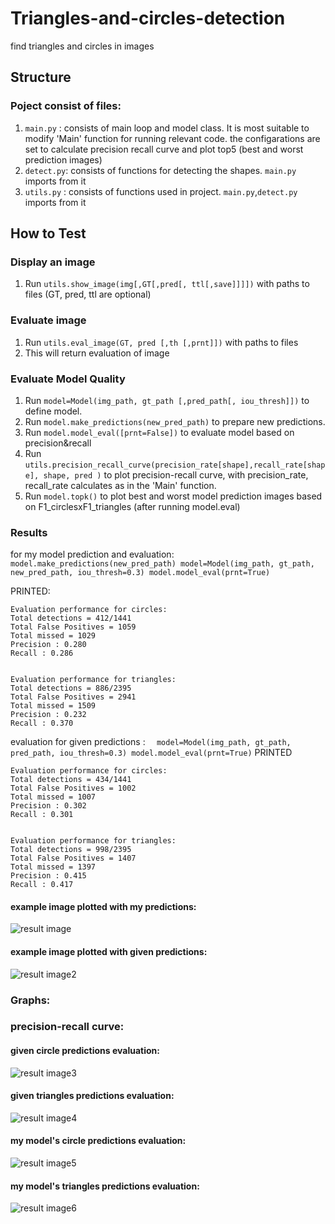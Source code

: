 # Triangles-and-circles-detection
find triangles and circles in images

## Structure
### Poject consist of files:
1. `main.py` : consists of main loop and model class. It is most suitable to modify 'Main' function for running relevant code. the configarations are set to calculate 
  precision recall curve and plot top5 (best and worst prediction images)
2. `detect.py`: consists of functions for detecting the shapes. `main.py` imports from it
3. `utils.py` : consists of functions used in project.  `main.py`,`detect.py` imports from it 

## How to Test

### Display an image
1. Run `utils.show_image(img[,GT[,pred[, ttl[,save]]]])` with paths to files (GT, pred, ttl are optional)
### Evaluate image
1. Run `utils.eval_image(GT, pred [,th [,prnt]])` with paths to files 
2. This will return evaluation of image 
### Evaluate Model Quality
1. Run `model=Model(img_path, gt_path [,pred_path[, iou_thresh]])` to define model.
2. Run `model.make_predictions(new_pred_path)` to prepare new predictions.
3. Run `model.model_eval([prnt=False])` to evaluate model based on precision&recall
4. Run `utils.precision_recall_curve(precision_rate[shape],recall_rate[shape], shape, pred )` to plot precision-recall curve, with precision_rate, recall_rate  calculates as in the 'Main' function.
5. Run `model.topk()` to plot best and worst model prediction images based on F1_circlesxF1_triangles  (after running model.eval) 

### Results
  for my model prediction and evaluation:
    `model.make_predictions(new_pred_path)
    model=Model(img_path, gt_path, new_pred_path, iou_thresh=0.3)
    model.model_eval(prnt=True)`
    
 PRINTED:
 
    Evaluation performance for circles:
    Total detections = 412/1441
    Total False Positives = 1059
    Total missed = 1029
    Precision : 0.280
    Recall : 0.286 


    Evaluation performance for triangles:
    Total detections = 886/2395
    Total False Positives = 2941
    Total missed = 1509
    Precision : 0.232
    Recall : 0.370 
  
  
  evaluation for given predictions : 
 `  model=Model(img_path, gt_path, pred_path, iou_thresh=0.3)
    model.model_eval(prnt=True)`
 PRINTED
    
 
    Evaluation performance for circles:
    Total detections = 434/1441
    Total False Positives = 1002
    Total missed = 1007
    Precision : 0.302
    Recall : 0.301 


    Evaluation performance for triangles:
    Total detections = 998/2395
    Total False Positives = 1407
    Total missed = 1397
    Precision : 0.415
    Recall : 0.417 



#### example image plotted with my predictions:

![result image](https://github.com/Mayamayb/Triangles-and-circles-detection/blob/master/predictions_Best%20F1%3D0.75_075d44c6-49c1-48ab-a77c-0db3fdb80973.jpg?raw=true)

#### example image plotted with given predictions:
![result image2](https://github.com/Mayamayb/Triangles-and-circles-detection/blob/master/predictions_Best%20F1%3D1.00_1214f4de-8399-48ea-a2f6-6e31843bc3da.jpg?raw=true)

### Graphs:
### precision-recall curve:
#### given circle predictions evaluation:

![result image3]( https://github.com/Mayamayb/Triangles-and-circles-detection/blob/master/precision_recall_curve_circle_prediction.png?raw=true)

#### given triangles predictions evaluation:
![result image4]( https://github.com/Mayamayb/Triangles-and-circles-detection/blob/master/precision_recall_curve_triangle_prediction.png?raw=true)

#### my model's circle predictions evaluation:

![result image5]( https://github.com/Mayamayb/Triangles-and-circles-detection/blob/master/precision_recall_curve_circle_prediction_new.png?raw=true)

#### my model's triangles predictions evaluation:
![result image6]( https://github.com/Mayamayb/Triangles-and-circles-detection/blob/master/precision_recall_curve_triangle_prediction_new.png?raw=true)




